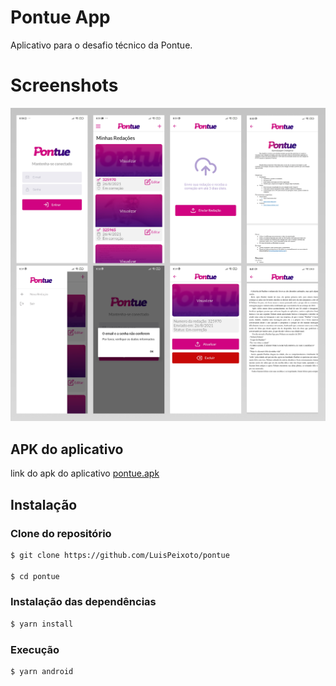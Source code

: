 
# Pontue App

Aplicativo para o desafio técnico da Pontue.

# Screenshots

![prints.png](prints.png)

## APK do aplicativo
link do apk do aplicativo [pontue.apk](https://github.com/LuisPeixoto/pontue/releases/download/pontue/pontue.apk)

## Instalação

### Clone do repositório

```bash
$ git clone https://github.com/LuisPeixoto/pontue

$ cd pontue
```

### Instalação das dependências

```bash
$ yarn install
```

### Execução

```bash
$ yarn android
```

